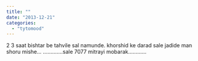 ```yaml
---
title: ""
date: "2013-12-21"
categories: 
  - "tytomood"
---
```


2 3 saat bishtar be tahvile sal namunde. khorshid ke darad sale jadide man shoru mishe... .............sale 7077 mitrayi mobarak............

